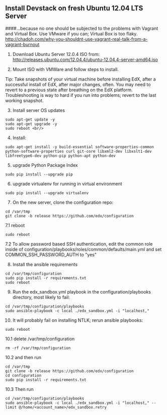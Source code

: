 Install Devstack on fresh Ubuntu 12.04 LTS Server
-------------------------------------------------
####...because no one should be subjected to the problems with Vagrant and Virtual Box. Use VMware if you can; Virtual Box is too flaky. http://chadoh.com/why-you-shouldnt-use-vagrant-real-talk-from-a-vagrant-burnout

1. Download Ubuntu Server 12.0.4 ISO from: http://releases.ubuntu.com/12.04.4/ubuntu-12.04.4-server-amd64.iso

2. Mount ISO with VMWare and follow steps to install.

Tip: Take snapshots of your virtual machine before installing EdX, after a successful install of EdX, after major changes, often. You may need to revert to a previous state after breathing on the EdX platform. Troubleshooting is way to hard if you run into problems; revert to the last working snapshot.

3. Install server OS updates
```
sudo apt-get update -y
sudo apt-get upgrade -y
sudo reboot <br/>
```

4. Install:
```
sudo apt-get install -y build-essential software-properties-common python-software-properties curl git-core libxml2-dev libxslt1-dev libfreetype6-dev python-pip python-apt python-dev
```

5. upgrade Python Package Index
```
sudo pip install --upgrade pip
```

6. upgrade virtualenv for running in virtual environment
```
sudo pip install --upgrade virtualenv
```

7. On the new server, clone the configuration repo:
```
cd /var/tmp
git clone -b release https://github.com/edx/configuration
```

7.1 reboot
```
sudo reboot
```

7.2 To allow password based SSH authentication, edit the common role inside of configuration/playbooks/roles/common/defaults/main.yml and set COMMON_SSH_PASSWORD_AUTH to "yes"

8. Install the ansible requirements

```
cd /var/tmp/configuration
sudo pip install -r requirements.txt
sudo reboot
```

9. Run the edx_sandbox.yml playbook in the configuration/playbooks directory, most likely to fail:
```
cd /var/tmp/configuration/playbooks
sudo ansible-playbook -c local ./edx_sandbox.yml -i "localhost,"
```

10. It will probably fail on installing NTLK; rerun ansible playbooks:
```
sudo reboot
```

10.1 delete /var/tmp/configuration
```
rm -rf /var/tmp/configuration
```

10.2 and then run
```
cd /var/tmp
git clone -b release https://github.com/edx/configuration
cd configuration
sudo pip install -r requirements.txt
```

10.3 Then run
```
cd /var/tmp/configuration/playbooks
sudo ansible-playbook -c local ./edx_sandbox.yml -i "localhost," --limit @/home/<account_name>/edx_sandbox.retry
```
